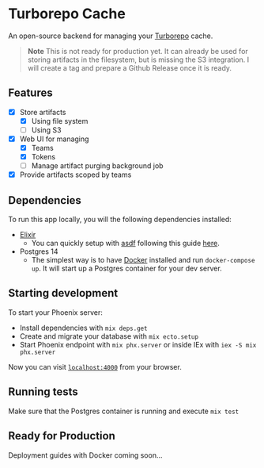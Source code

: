 # Turborepo Cache

An open-source backend for managing your [Turborepo](https://turborepo.org/) cache.

> **Note**
> This is not ready for production yet. It can already be used for storing
> artifacts in the filesystem, but is missing the S3 integration.
> I will create a tag and prepare a Github Release once it is ready.

## Features

- [x] Store artifacts
  - [x] Using file system
  - [ ] Using S3
- [x] Web UI for managing
  - [x] Teams
  - [x] Tokens
  - [ ] Manage artifact purging background job
- [x] Provide artifacts scoped by teams

## Dependencies

To run this app locally, you will the following dependencies installed:

- [Elixir](https://elixir-lang.org/)
  - You can quickly setup with [asdf](https://asdf-vm.com/) following this guide [here](https://thinkingelixir.com/install-elixir-using-asdf/).
- Postgres 14
  - The simplest way is to have [Docker](https://docs.docker.com/engine/install/centos/) installed and run `docker-compose up`. It will
    start up a Postgres container for your dev server.
## Starting development

To start your Phoenix server:

  * Install dependencies with `mix deps.get`
  * Create and migrate your database with `mix ecto.setup`
  * Start Phoenix endpoint with `mix phx.server` or inside IEx with `iex -S mix phx.server`

Now you can visit [`localhost:4000`](http://localhost:4000) from your browser.

## Running tests

Make sure that the Postgres container is running and execute `mix test`

## Ready for Production

Deployment guides with Docker coming soon...